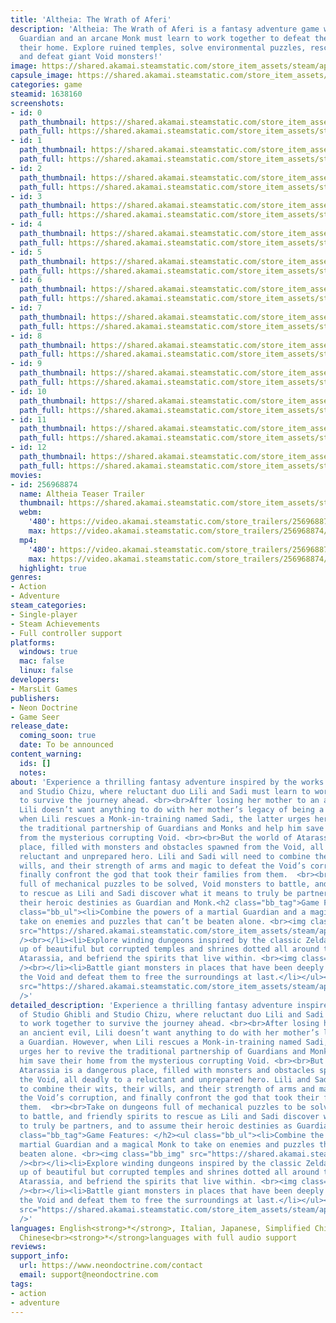 ```yaml
---
title: 'Altheia: The Wrath of Aferi'
description: 'Altheia: The Wrath of Aferi is a fantasy adventure game where a sword–wielding
  Guardian and an arcane Monk must learn to work together to defeat the Void corrupting
  their home. Explore ruined temples, solve environmental puzzles, rescue spirits,
  and defeat giant Void monsters!'
image: https://shared.akamai.steamstatic.com/store_item_assets/steam/apps/1638160/header.jpg?t=1732257342
capsule_image: https://shared.akamai.steamstatic.com/store_item_assets/steam/apps/1638160/capsule_231x87.jpg?t=1732257342
categories: game
steamid: 1638160
screenshots:
- id: 0
  path_thumbnail: https://shared.akamai.steamstatic.com/store_item_assets/steam/apps/1638160/ss_ea6f5a5842ca9088069b151d436e9a98a286cc48.600x338.jpg?t=1732257342
  path_full: https://shared.akamai.steamstatic.com/store_item_assets/steam/apps/1638160/ss_ea6f5a5842ca9088069b151d436e9a98a286cc48.1920x1080.jpg?t=1732257342
- id: 1
  path_thumbnail: https://shared.akamai.steamstatic.com/store_item_assets/steam/apps/1638160/ss_40a174b681bdc9d3041b2d1b917901b0ad62a007.600x338.jpg?t=1732257342
  path_full: https://shared.akamai.steamstatic.com/store_item_assets/steam/apps/1638160/ss_40a174b681bdc9d3041b2d1b917901b0ad62a007.1920x1080.jpg?t=1732257342
- id: 2
  path_thumbnail: https://shared.akamai.steamstatic.com/store_item_assets/steam/apps/1638160/ss_0296531f8d4943794104159ce88036dd6975658f.600x338.jpg?t=1732257342
  path_full: https://shared.akamai.steamstatic.com/store_item_assets/steam/apps/1638160/ss_0296531f8d4943794104159ce88036dd6975658f.1920x1080.jpg?t=1732257342
- id: 3
  path_thumbnail: https://shared.akamai.steamstatic.com/store_item_assets/steam/apps/1638160/ss_5fadb301dfc1c4692c3b32e148c04cee5b13bae0.600x338.jpg?t=1732257342
  path_full: https://shared.akamai.steamstatic.com/store_item_assets/steam/apps/1638160/ss_5fadb301dfc1c4692c3b32e148c04cee5b13bae0.1920x1080.jpg?t=1732257342
- id: 4
  path_thumbnail: https://shared.akamai.steamstatic.com/store_item_assets/steam/apps/1638160/ss_038c417e57bd5d1eb45d4b6de8f611dea5757391.600x338.jpg?t=1732257342
  path_full: https://shared.akamai.steamstatic.com/store_item_assets/steam/apps/1638160/ss_038c417e57bd5d1eb45d4b6de8f611dea5757391.1920x1080.jpg?t=1732257342
- id: 5
  path_thumbnail: https://shared.akamai.steamstatic.com/store_item_assets/steam/apps/1638160/ss_5cb96ff9dbf5724680298dee32f52949760f5b72.600x338.jpg?t=1732257342
  path_full: https://shared.akamai.steamstatic.com/store_item_assets/steam/apps/1638160/ss_5cb96ff9dbf5724680298dee32f52949760f5b72.1920x1080.jpg?t=1732257342
- id: 6
  path_thumbnail: https://shared.akamai.steamstatic.com/store_item_assets/steam/apps/1638160/ss_a720770e6cc4dc7b7ac148255a9ec7f8c19d3d67.600x338.jpg?t=1732257342
  path_full: https://shared.akamai.steamstatic.com/store_item_assets/steam/apps/1638160/ss_a720770e6cc4dc7b7ac148255a9ec7f8c19d3d67.1920x1080.jpg?t=1732257342
- id: 7
  path_thumbnail: https://shared.akamai.steamstatic.com/store_item_assets/steam/apps/1638160/ss_65b9b761062a19bac966d397088cf3e8940fdc2f.600x338.jpg?t=1732257342
  path_full: https://shared.akamai.steamstatic.com/store_item_assets/steam/apps/1638160/ss_65b9b761062a19bac966d397088cf3e8940fdc2f.1920x1080.jpg?t=1732257342
- id: 8
  path_thumbnail: https://shared.akamai.steamstatic.com/store_item_assets/steam/apps/1638160/ss_82020af1fd2c639def5081bc3ebbadd6223f33ed.600x338.jpg?t=1732257342
  path_full: https://shared.akamai.steamstatic.com/store_item_assets/steam/apps/1638160/ss_82020af1fd2c639def5081bc3ebbadd6223f33ed.1920x1080.jpg?t=1732257342
- id: 9
  path_thumbnail: https://shared.akamai.steamstatic.com/store_item_assets/steam/apps/1638160/ss_dbe20529b984e41b1d2d40c6f66418caed49dd12.600x338.jpg?t=1732257342
  path_full: https://shared.akamai.steamstatic.com/store_item_assets/steam/apps/1638160/ss_dbe20529b984e41b1d2d40c6f66418caed49dd12.1920x1080.jpg?t=1732257342
- id: 10
  path_thumbnail: https://shared.akamai.steamstatic.com/store_item_assets/steam/apps/1638160/ss_1d115d77f7270d9978a500e7825c6f127f663478.600x338.jpg?t=1732257342
  path_full: https://shared.akamai.steamstatic.com/store_item_assets/steam/apps/1638160/ss_1d115d77f7270d9978a500e7825c6f127f663478.1920x1080.jpg?t=1732257342
- id: 11
  path_thumbnail: https://shared.akamai.steamstatic.com/store_item_assets/steam/apps/1638160/ss_721d184ab19afc5cad6d1c7e12dde8e06a0def12.600x338.jpg?t=1732257342
  path_full: https://shared.akamai.steamstatic.com/store_item_assets/steam/apps/1638160/ss_721d184ab19afc5cad6d1c7e12dde8e06a0def12.1920x1080.jpg?t=1732257342
- id: 12
  path_thumbnail: https://shared.akamai.steamstatic.com/store_item_assets/steam/apps/1638160/ss_2ca922012ca0d1fb3ec4eb1c54b7d8afa46d5d87.600x338.jpg?t=1732257342
  path_full: https://shared.akamai.steamstatic.com/store_item_assets/steam/apps/1638160/ss_2ca922012ca0d1fb3ec4eb1c54b7d8afa46d5d87.1920x1080.jpg?t=1732257342
movies:
- id: 256968874
  name: Altheia Teaser Trailer
  thumbnail: https://shared.akamai.steamstatic.com/store_item_assets/steam/apps/256968874/movie.293x165.jpg?t=1695200050
  webm:
    '480': https://video.akamai.steamstatic.com/store_trailers/256968874/movie480_vp9.webm?t=1695200050
    max: https://video.akamai.steamstatic.com/store_trailers/256968874/movie_max_vp9.webm?t=1695200050
  mp4:
    '480': https://video.akamai.steamstatic.com/store_trailers/256968874/movie480.mp4?t=1695200050
    max: https://video.akamai.steamstatic.com/store_trailers/256968874/movie_max.mp4?t=1695200050
  highlight: true
genres:
- Action
- Adventure
steam_categories:
- Single-player
- Steam Achievements
- Full controller support
platforms:
  windows: true
  mac: false
  linux: false
developers:
- MarsLit Games
publishers:
- Neon Doctrine
- Game Seer
release_date:
  coming_soon: true
  date: To be announced
content_warning:
  ids: []
  notes:
about: 'Experience a thrilling fantasy adventure inspired by the works of Studio Ghibli
  and Studio Chizu, where reluctant duo Lili and Sadi must learn to work together
  to survive the journey ahead. <br><br>After losing her mother to an ancient evil,
  Lili doesn’t want anything to do with her mother’s legacy of being a Guardian. However,
  when Lili rescues a Monk-in-training named Sadi, the latter urges her to revive
  the traditional partnership of Guardians and Monks and help him save their home
  from the mysterious corrupting Void. <br><br>But the world of Atarassia is a dangerous
  place, filled with monsters and obstacles spawned from the Void, all deadly to a
  reluctant and unprepared hero. Lili and Sadi will need to combine their wits, their
  wills, and their strength of arms and magic to defeat the Void’s corruption, and
  finally confront the god that took their families from them.  <br><br>Take on dungeons
  full of mechanical puzzles to be solved, Void monsters to battle, and friendly spirits
  to rescue as Lili and Sadi discover what it means to truly be partners, and to assume
  their heroic destinies as Guardian and Monk.<h2 class="bb_tag">Game Features: </h2><ul
  class="bb_ul"><li>Combine the powers of a martial Guardian and a magical Monk to
  take on enemies and puzzles that can’t be beaten alone. <br><img class="bb_img"
  src="https://shared.akamai.steamstatic.com/store_item_assets/steam/apps/1638160/extras/Puzzle_1124.gif?t=1732257342"
  /><br></li><li>Explore winding dungeons inspired by the classic Zelda games, made
  up of beautiful but corrupted temples and shrines dotted all around the world of
  Atarassia, and befriend the spirits that live within. <br><img class="bb_img" src="https://shared.akamai.steamstatic.com/store_item_assets/steam/apps/1638160/extras/Adventure_1124.gif?t=1732257342"
  /><br></li><li>Battle giant monsters in places that have been deeply corrupted by
  the Void and defeat them to free the surroundings at last.</li></ul><img class="bb_img"
  src="https://shared.akamai.steamstatic.com/store_item_assets/steam/apps/1638160/extras/Battle_1208.gif?t=1732257342"
  />'
detailed_description: 'Experience a thrilling fantasy adventure inspired by the works
  of Studio Ghibli and Studio Chizu, where reluctant duo Lili and Sadi must learn
  to work together to survive the journey ahead. <br><br>After losing her mother to
  an ancient evil, Lili doesn’t want anything to do with her mother’s legacy of being
  a Guardian. However, when Lili rescues a Monk-in-training named Sadi, the latter
  urges her to revive the traditional partnership of Guardians and Monks and help
  him save their home from the mysterious corrupting Void. <br><br>But the world of
  Atarassia is a dangerous place, filled with monsters and obstacles spawned from
  the Void, all deadly to a reluctant and unprepared hero. Lili and Sadi will need
  to combine their wits, their wills, and their strength of arms and magic to defeat
  the Void’s corruption, and finally confront the god that took their families from
  them.  <br><br>Take on dungeons full of mechanical puzzles to be solved, Void monsters
  to battle, and friendly spirits to rescue as Lili and Sadi discover what it means
  to truly be partners, and to assume their heroic destinies as Guardian and Monk.<h2
  class="bb_tag">Game Features: </h2><ul class="bb_ul"><li>Combine the powers of a
  martial Guardian and a magical Monk to take on enemies and puzzles that can’t be
  beaten alone. <br><img class="bb_img" src="https://shared.akamai.steamstatic.com/store_item_assets/steam/apps/1638160/extras/Puzzle_1124.gif?t=1732257342"
  /><br></li><li>Explore winding dungeons inspired by the classic Zelda games, made
  up of beautiful but corrupted temples and shrines dotted all around the world of
  Atarassia, and befriend the spirits that live within. <br><img class="bb_img" src="https://shared.akamai.steamstatic.com/store_item_assets/steam/apps/1638160/extras/Adventure_1124.gif?t=1732257342"
  /><br></li><li>Battle giant monsters in places that have been deeply corrupted by
  the Void and defeat them to free the surroundings at last.</li></ul><img class="bb_img"
  src="https://shared.akamai.steamstatic.com/store_item_assets/steam/apps/1638160/extras/Battle_1208.gif?t=1732257342"
  />'
languages: English<strong>*</strong>, Italian, Japanese, Simplified Chinese, Traditional
  Chinese<br><strong>*</strong>languages with full audio support
reviews:
support_info:
  url: https://www.neondoctrine.com/contact
  email: support@neondoctrine.com
tags:
- action
- adventure
---
```

